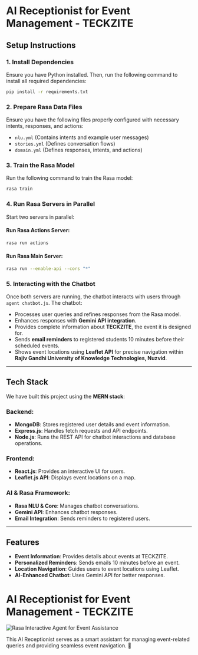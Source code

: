 # AI Receptionist for Event Management - TECKZITE

## Setup Instructions

### 1. Install Dependencies
Ensure you have Python installed. Then, run the following command to install all required dependencies:
```bash
pip install -r requirements.txt
```

### 2. Prepare Rasa Data Files
Ensure you have the following files properly configured with necessary intents, responses, and actions:
- `nlu.yml` (Contains intents and example user messages)
- `stories.yml` (Defines conversation flows)
- `domain.yml` (Defines responses, intents, and actions)

### 3. Train the Rasa Model
Run the following command to train the Rasa model:
```bash
rasa train
```

### 4. Run Rasa Servers in Parallel
Start two servers in parallel:

#### Run Rasa Actions Server:
```bash
rasa run actions
```

#### Run Rasa Main Server:
```bash
rasa run --enable-api --cors "*"
```

### 5. Interacting with the Chatbot
Once both servers are running, the chatbot interacts with users through `agent chatbot.js`. The chatbot:
- Processes user queries and refines responses from the Rasa model.
- Enhances responses with **Gemini API integration**.
- Provides complete information about **TECKZITE**, the event it is designed for.
- Sends **email reminders** to registered students 10 minutes before their scheduled events.
- Shows event locations using **Leaflet API** for precise navigation within **Rajiv Gandhi University of Knowledge Technologies, Nuzvid**.

---

## Tech Stack
We have built this project using the **MERN stack**:

### **Backend:**
- **MongoDB**: Stores registered user details and event information.
- **Express.js**: Handles fetch requests and API endpoints.
- **Node.js**: Runs the REST API for chatbot interactions and database operations.

### **Frontend:**
- **React.js**: Provides an interactive UI for users.
- **Leaflet.js API**: Displays event locations on a map.

### **AI & Rasa Framework:**
- **Rasa NLU & Core**: Manages chatbot conversations.
- **Gemini API**: Enhances chatbot responses.
- **Email Integration**: Sends reminders to registered users.

---

## Features
- **Event Information**: Provides details about events at TECKZITE.
- **Personalized Reminders**: Sends emails 10 minutes before an event.
- **Location Navigation**: Guides users to event locations using Leaflet.
- **AI-Enhanced Chatbot**: Uses Gemini API for better responses.

# AI Receptionist for Event Management - TECKZITE

![Rasa Interactive Agent for Event Assistance](https://i.ibb.co/sJCxrDWP)

This AI Receptionist serves as a smart assistant for managing event-related queries and providing seamless event navigation. 🚀

